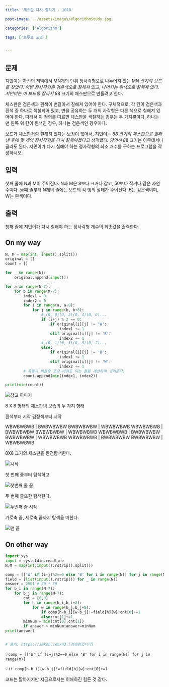 ```yaml
---
title: '체스판 다시 칠하기 - 1018'

post-image: ../assets/images/algorithmStudy.jpg

categories: ['Algorithm']

tags: ['브루트 포스']


---
```


## 문제

지민이는 자신의 저택에서 MN개의 단위 정사각형으로 나누어져 있는 M*N 크기의 보드를 찾았다. 어떤 정사각형은 검은색으로 칠해져 있고, 나머지는 흰색으로 칠해져 있다. 지민이는 이 보드를 잘라서 8*8 크기의 체스판으로 만들려고 한다.

체스판은 검은색과 흰색이 번갈아서 칠해져 있어야 한다. 구체적으로, 각 칸이 검은색과 흰색 중 하나로 색칠되어 있고, 변을 공유하는 두 개의 사각형은 다른 색으로 칠해져 있어야 한다. 따라서 이 정의를 따르면 체스판을 색칠하는 경우는 두 가지뿐이다. 하나는 맨 왼쪽 위 칸이 흰색인 경우, 하나는 검은색인 경우이다.

보드가 체스판처럼 칠해져 있다는 보장이 없어서, 지민이는 8*8 크기의 체스판으로 잘라낸 후에 몇 개의 정사각형을 다시 칠해야겠다고 생각했다. 당연히 8*8 크기는 아무데서나 골라도 된다. 지민이가 다시 칠해야 하는 정사각형의 최소 개수를 구하는 프로그램을 작성하시오.

## 입력

첫째 줄에 N과 M이 주어진다. N과 M은 8보다 크거나 같고, 50보다 작거나 같은 자연수이다. 둘째 줄부터 N개의 줄에는 보드의 각 행의 상태가 주어진다. B는 검은색이며, W는 흰색이다.

## 출력

첫째 줄에 지민이가 다시 칠해야 하는 정사각형 개수의 최솟값을 출력한다.



## On my way

```python
N, M = map(int, input().split())
original = []
count = []

for _ in range(N):
    original.append(input())

for a in range(N-7):
    for b in range(M-7):
        index1 = 0
        index2 = 0
        for i in range(a, a+8):
            for j in range(b, b+8):
              	# (0, 0)(0, 2)(0, 4)(0, 6)...
                if (i+j) % 2 == 0:
                    if original[i][j] != 'W':
                        index1 += 1
                    elif original[i][j] != 'B':
                        index2 += 1
                # (0, 1)(0, 3)(0, 5)(0, 7)...
                else:
                    if original[i][j] != 'B':
                        index1 += 1
                    elif original[i][j] != 'W':
                        index2 += 1
        # 흑돌과 백돌중 조금 바꿔도 되는 돌을 계산하여 넣어준다.
        count.append(min(index1, index2))

print(min(count))
```

![참고 이미지](https://user-images.githubusercontent.com/80687913/134811538-a2e92869-b74a-47af-a960-ac998a6963d4.png)



8 X 8 형태의 체스판의 모습의 두 가지 형태

흰색부터 시작			검정색부터 시작

WBWBWBWB	|	BWBWBWBW
BWBWBWBW	|	WBWBWBWB
WBWBWBWB	|	BWBWBWBW
BWBWBWBW	|	WBWBWBWB
WBWBWBWB	|	BWBWBWBW
BWBWBWBW	|	WBWBWBWB
WBWBWBWB	|	BWBWBWBW
BWBWBWBW	|	WBWBWBWB

8X8 크기의 체스판을 완전탐색한다.

![시작](https://user-images.githubusercontent.com/80687913/134811316-9b91aa3b-3b34-4a1e-9f74-4d280f953f78.png)

첫 번째 줄부터 탐색하고

![첫번째 줄 끝](https://user-images.githubusercontent.com/80687913/134811325-11e787d7-519f-41f7-9368-75c27f504d53.png)

두 번째 줄또한 탐색한다.

![두번째 줄 시작](https://user-images.githubusercontent.com/80687913/134811331-b81b0e5a-5241-41a9-a986-e6a9673539c4.png)

가로축 끝, 세로축 끝까지 탐색을 마친다.

![맨 끝](https://user-images.githubusercontent.com/80687913/134811335-2c070fcf-cac2-43ff-8a5d-57b6d1c39851.png)

## On other way

```python
import sys
input = sys.stdin.readline
N,M = map(int,input().rstrip().split())

comp = [['W' if (i+j)%2==0 else 'B' for i in range(N)] for j in range(M)]
field = [list(input().rstrip()) for _ in range(N)]
answer = 2501 # 50 * 50
for b_i in range(N-7):
    for b_j in range(M-7):
        cnt = [0,0]
        for h in range(b_i,b_i+8):
            for w in range(b_j,b_j+8):
                if comp[h-b_i][w-b_j]!=field[h][w]:cnt[0]+=1
                else:cnt[1]+=1
        minNum = min(cnt[0],cnt[1])
        if answer > minNum:answer=minNum
print(answer)


# 출처: https://imksh.com/43 [강승현입니다]
```

💡`comp = [['W' if (i+j)%2==0 else 'B' for i in range(N)] for j in range(M)]`

💡`if comp[h-b_i][w-b_j]!=field[h][w]:cnt[0]+=1`

코드는 짧아지지만 지금으로서는 이해하긴 힘든 것 같다.

